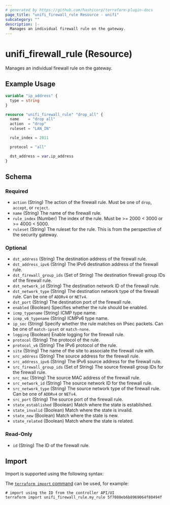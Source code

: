 ```yaml
---
# generated by https://github.com/hashicorp/terraform-plugin-docs
page_title: "unifi_firewall_rule Resource - unifi"
subcategory: ""
description: |-
  Manages an individual firewall rule on the gateway.
---
```


# unifi_firewall_rule (Resource)

Manages an individual firewall rule on the gateway.

## Example Usage

```terraform
variable "ip_address" {
  type = string
}

resource "unifi_firewall_rule" "drop_all" {
  name    = "drop all"
  action  = "drop"
  ruleset = "LAN_IN"

  rule_index = 2011

  protocol = "all"

  dst_address = var.ip_address
}
```

<!-- schema generated by tfplugindocs -->
## Schema

### Required

- `action` (String) The action of the firewall rule. Must be one of `drop`, `accept`, or `reject`.
- `name` (String) The name of the firewall rule.
- `rule_index` (Number) The index of the rule. Must be >= 2000 < 3000 or >= 4000 < 5000.
- `ruleset` (String) The ruleset for the rule. This is from the perspective of the security gateway.

### Optional

- `dst_address` (String) The destination address of the firewall rule.
- `dst_address_ipv6` (String) The IPv6 destination address of the firewall rule.
- `dst_firewall_group_ids` (Set of String) The destination firewall group IDs of the firewall rule.
- `dst_network_id` (String) The destination network ID of the firewall rule.
- `dst_network_type` (String) The destination network type of the firewall rule. Can be one of `ADDRv4` or `NETv4`.
- `dst_port` (String) The destination port of the firewall rule.
- `enabled` (Boolean) Specifies whether the rule should be enabled.
- `icmp_typename` (String) ICMP type name.
- `icmp_v6_typename` (String) ICMPv6 type name.
- `ip_sec` (String) Specify whether the rule matches on IPsec packets. Can be one of `match-ipset` or `match-none`.
- `logging` (Boolean) Enable logging for the firewall rule.
- `protocol` (String) The protocol of the rule.
- `protocol_v6` (String) The IPv6 protocol of the rule.
- `site` (String) The name of the site to associate the firewall rule with.
- `src_address` (String) The source address for the firewall rule.
- `src_address_ipv6` (String) The IPv6 source address for the firewall rule.
- `src_firewall_group_ids` (Set of String) The source firewall group IDs for the firewall rule.
- `src_mac` (String) The source MAC address of the firewall rule.
- `src_network_id` (String) The source network ID for the firewall rule.
- `src_network_type` (String) The source network type of the firewall rule. Can be one of `ADDRv4` or `NETv4`.
- `src_port` (String) The source port of the firewall rule.
- `state_established` (Boolean) Match where the state is established.
- `state_invalid` (Boolean) Match where the state is invalid.
- `state_new` (Boolean) Match where the state is new.
- `state_related` (Boolean) Match where the state is related.

### Read-Only

- `id` (String) The ID of the firewall rule.

## Import

Import is supported using the following syntax:

The [`terraform import` command](https://developer.hashicorp.com/terraform/cli/commands/import) can be used, for example:

```shell
# import using the ID from the controller API/UI
terraform import unifi_firewall_rule.my_rule 5f7080eb6b8969064f80494f
```
